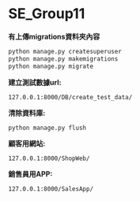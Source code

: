# SE_Group11

**有上傳migrations資料夾內容**

```python
python manage.py createsuperuser
python manage.py makemigrations
python manage.py migrate
```

**建立測試數據url:**
```
127.0.0.1:8000/DB/create_test_data/
```

**清除資料庫:**
```python
python manage.py flush
```

**顧客用網站:**
```
127.0.0.1:8000/ShopWeb/
```

**銷售員用APP:**
```
127.0.0.1:8000/SalesApp/
```
